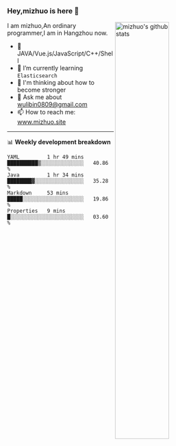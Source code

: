 ### Hey,mizhuo is here 👋

<img align="right" alt="mizhuo's github stats" width="50%" src="https://github-readme-stats.vercel.app/api?username=mizhuo&theme=tokyonight&show_icons=true">

I am mizhuo,An ordinary programmer,I am in Hangzhou now.

- 🔭 JAVA/Vue.js/JavaScript/C++/Shell
- 🌱 I’m currently learning `Elasticsearch`
- 🤔 I'm thinking about how to become stronger
- 💬 Ask me about wulibin0809@gmail.com
- 📫 How to reach me: www.mizhuo.site

---
📊 **Weekly development breakdown**

<!--START_SECTION:waka-->
```text
YAML         1 hr 49 mins    ██████████▒░░░░░░░░░░░░░░   40.86 % 
Java         1 hr 34 mins    ████████▓░░░░░░░░░░░░░░░░   35.28 % 
Markdown     53 mins         █████░░░░░░░░░░░░░░░░░░░░   19.86 % 
Properties   9 mins          █░░░░░░░░░░░░░░░░░░░░░░░░   03.60 % 
```
<!--END_SECTION:waka-->
